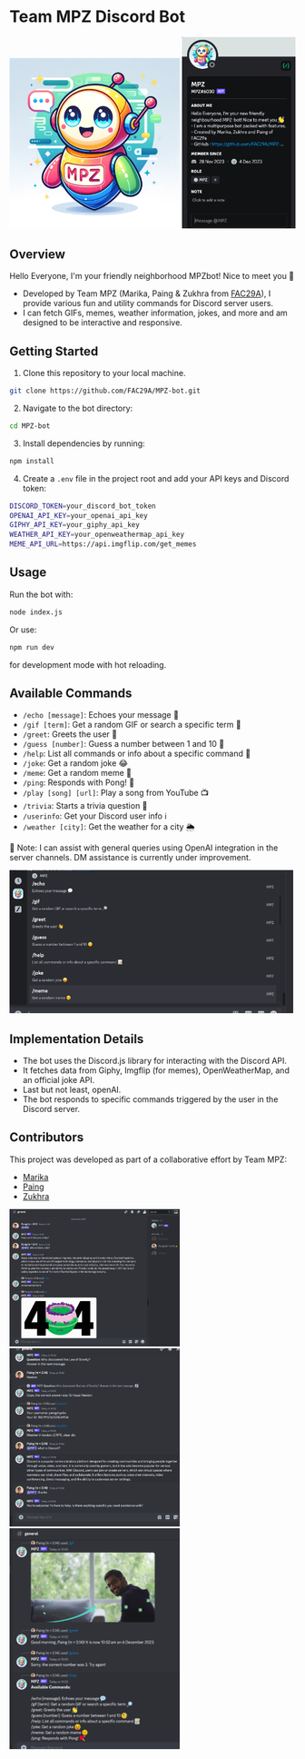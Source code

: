 # Team MPZ Discord Bot


<div>
<img width="300" src="images/MPZ.png">
<img width="200" src="images/about.png">
</div>

## Overview
Hello Everyone, I'm your friendly neighborhood MPZbot! Nice to meet you 👋
- Developed by Team MPZ (Marika, Paing & Zukhra from [FAC29A](https://github.com/FAC29A)), I provide various fun and utility commands for Discord server users.
- I can fetch GIFs, memes, weather information, jokes, and more and am designed to be interactive and responsive.

## Getting Started

1. Clone this repository to your local machine.
```bash
git clone https://github.com/FAC29A/MPZ-bot.git
```
2. Navigate to the bot directory:
``` bash
cd MPZ-bot
```
3. Install dependencies by running:
``` bash
npm install
```
4. Create a `.env` file in the project root and add your API keys and Discord token:
``` bash
DISCORD_TOKEN=your_discord_bot_token
OPENAI_API_KEY=your_openai_api_key
GIPHY_API_KEY=your_giphy_api_key
WEATHER_API_KEY=your_openweathermap_api_key
MEME_API_URL=https://api.imgflip.com/get_memes
```

## Usage

Run the bot with:
```bash
node index.js
````
Or use:
```bash
npm run dev
```
for development mode with hot reloading.

## Available Commands


- `/echo [message]`: Echoes your message 💬
- `/gif [term]`: Get a random GIF or search a specific term 🔎
- `/greet`: Greets the user 👋
- `/guess [number]`: Guess a number between 1 and 10 🧐
- `/help`: List all commands or info about a specific command 📝
- `/joke`: Get a random joke 😂
- `/meme`: Get a random meme 🤭
- `/ping`: Responds with Pong! 🏓
- `/play [song] [url]`: Play a song from YouTube 📺
- `/trivia`: Starts a trivia question 🤔
- `/userinfo`: Get your Discord user info ℹ️
- `/weather [city]`: Get the weather for a city 🌦
  
📌 Note: I can assist with general queries using OpenAI integration in the server channels. DM assistance is currently under improvement.

<img width="500" src="images/commands.png">

## Implementation Details

- The bot uses the Discord.js library for interacting with the Discord API.
- It fetches data from Giphy, Imgflip (for memes), OpenWeatherMap, and an official joke API.
- Last but not least, openAI.
- The bot responds to specific commands triggered by the user in the Discord server.
  
## Contributors

This project was developed as part of a collaborative effort by Team MPZ:
- [Marika](https://github.com/MarikaBBB)
- [Paing](https://github.com/Paing-Ko)
- [Zukhra](https://github.com/Zu18)
  
<div>
<img width="300" src="images/tests3.png">
<img width="300" src="images/tests1.png">
<img width="300" src="images/tests2.png">
</div>
